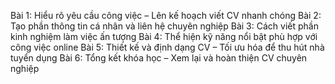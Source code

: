 Bài 1: Hiểu rõ yêu cầu công việc – Lên kế hoạch viết CV nhanh chóng
Bài 2: Tạo phần thông tin cá nhân và liên hệ chuyên nghiệp
Bài 3: Cách viết phần kinh nghiệm làm việc ấn tượng
Bài 4: Thể hiện kỹ năng nổi bật phù hợp với công việc online
Bài 5: Thiết kế và định dạng CV – Tối ưu hóa để thu hút nhà tuyển dụng
Bài 6: Tổng kết khóa học – Xem lại và hoàn thiện CV chuyên nghiệp